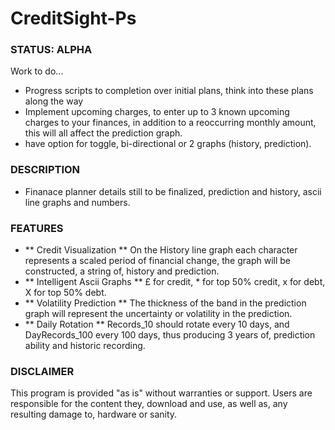# CreditSight-Ps

### STATUS: ALPHA
Work to do...
- Progress scripts to completion over initial plans, think into these plans along the way
- Implement upcoming charges, to enter up to 3 known upcoming charges to your finances, in addition to a reoccurring monthly amount, this will all affect the prediction graph.
- have option for toggle, bi-directional or 2 graphs (history, prediction). 

### DESCRIPTION
- Finanace planner details still to be finalized, prediction and history, ascii line graphs and numbers. 

### FEATURES
- ** Credit Visualization ** On the History line graph each character represents a scaled period of financial change, the graph will be constructed, a string of, history and prediction.
- ** Intelligent Ascii Graphs ** £ for credit, * for top 50% credit, x for debt, X for top 50% debt.
- ** Volatility Prediction ** The thickness of the band in the prediction graph will represent the uncertainty or volatility in the prediction. 
- ** Daily Rotation ** Records_10 should rotate every 10 days, and DayRecords_100 every 100 days, thus producing 3 years of, prediction ability and historic recording.

### DISCLAIMER

This program is provided "as is" without warranties or support. Users are responsible for the content they, download and use, as well as, any resulting damage to, hardware or sanity.
